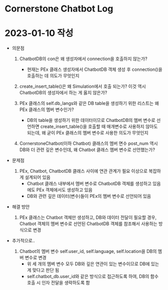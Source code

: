 # Cornerstone Chatbot Log

# 2023-01-10 작성
 * 의문점
    1. ChatbotDB의 con은 왜 생성자에서 connection을 호출하지 않는가?
        - 현재는 PEx 클래스 생성자에서 ChatbotDB 객체 생성 후 connection()을 호출하는 데 의도가 무엇인지

    2. create_insert_table()은 왜 Simulation에서 호출 되는가? 이것 역시 ChatbotDB의 생성자에서 하는 게 옳지 않은가?

    3. PEx 클래스의 self.db_langs와 같은 DB table을 생성하기 위한 리스트는 왜 PEx 클래스의 멤버 변수인가?
        - DB의 table을 생성하기 위한 데이터이므로 ChatbotDB의 멤버 변수로 선언하면 create_insert_table()을 호출할 때
          매개변수로 사용하지 않아도 되는데, 왜 굳이 PEx 클래스의 멤버 변수로 사용한 의도가 무엇인지

    4. CornerstoneChatbot(이하 Chatbot) 클래스의 멤버 면수 post_num 역시 DB와 더 관련 깊은 변수인데, 왜 Chatbot 클래스
       멤버 변수로 선언했는가?

 * 문제점
    1. PEx, Chatbot, ChatbotDB 클래스 사이에 연관 관계가 필요 이상으로 복잡하게 설계되어 있음
        - Chatbot 클래스 내부에서 멤버 변수로 ChatbotDB 객체를 생성하고 있음에도 PEx 객체에서도 생성하고 있음
        - DB와 관련 깊은 데이터(변수)들이 PEx의 멤버 변수로 선언되어 있음

 * 해결 방안
    1. PEx 클래스는 Chatbot 객체만 생성하고, DB와 데이터 전달이 필요할 경우, Chatbot 객체의 멤버 변수로 선언된
       ChatbotDB 객체를 참조해서 사용하는 방식으로 변경

 * 추가적으로..
    1. Chatbot의 멤버 변수 self.user_id, self.language, self.location을 DB의 멤버 변수로 변경
        - 위 세 개의 멤벼 변수 모두 DB와 깊은 연관이 있는 변수이므로 DB에 있는 게 맞다고 판단 됨
        - self.chatbot_db.user_id와 같은 방식으로 접근하도록 하여, DB의 함수 호출 시 인자 전달을 생략하도록 함
